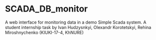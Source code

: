 # SCADA_DB_monitor
A web interface for monitoring data in a demo Simple Scada system. A student internship task by Ivan Hudzysnkyi, Olexandr Korotetskyi, Rehina Miroshnychenko (KIUKI-17-4, KhNURE)
